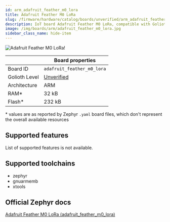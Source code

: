 ```yaml
---
id: arm_adafruit_feather_m0_lora
title: Adafruit Feather M0 LoRa
slug: /firmware/hardware/catalog/boards/unverified/arm_adafruit_feather_m0_lora
description: IoT board Adafruit Feather M0 LoRa, compatible with Golioth at unverified level.
image: /img/boards/arm/adafruit_feather_m0_lora.jpg
sidebar_class_name: hide-item
---
```


[//]: # (This is an auto-generated file, do not edit! Changes to it will be lost upon re-generation)

![Adafruit Feather M0 LoRa!](/img/boards/arm/adafruit_feather_m0_lora.jpg "Adafruit Feather M0 LoRa")

|                | Board properties     |
| -------------  | -------------------- |
| Board ID       | `adafruit_feather_m0_lora` |
| Golioth Level  | [Unverified](/firmware/hardware#unverified-boards) |
| Architecture   | ARM |
| RAM*           | 32 kB |
| Flash*         | 232 kB |

\* values are as reported by Zephyr `.yaml` board files, which don't represent the overall available resources



## Supported features

List of supported features is not available.

## Supported toolchains

* zephyr
* gnuarmemb
* xtools

## Official Zephyr docs

[Adafruit Feather M0 LoRa (adafruit_feather_m0_lora)](https://docs.zephyrproject.org/3.6.0/boards/arm/adafruit_feather_m0_lora/doc/index.html)
